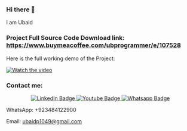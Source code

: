 ### Hi there 👋

I am Ubaid

### Project Full Source Code Download link: https://www.buymeacoffee.com/ubprogrammer/e/107528

Here is the full working demo of the Project:

[![Watch the video](https://img.youtube.com/vi/lXp3dZm6wXA/0.jpg)](https://www.youtube.com/watch?v=lXp3dZm6wXA&list=PLjowWp9YgJdqtHH5z7nFLPRHVduZD6Z3f&index=9)

### Contact me:

<div id="header" align="center">
  <div id="badges">
    <a href="https://www.linkedin.com/in/ubaidahmadceh/">
      <img src="https://img.shields.io/badge/LinkedIn-blue?style=for-the-badge&logo=linkedin&logoColor=white" alt="LinkedIn Badge"/>
    </a>
    <a href="https://www.youtube.com/channel/UCtIKyejnNPYaEXB5sgYADlg">
      <img src="https://img.shields.io/badge/YouTube-red?style=for-the-badge&logo=youtube&logoColor=white" alt="Youtube Badge"/>
    </a>
    <a href="https://wa.me/923484122900">
      <img src="https://img.shields.io/badge/Whatsapp-darkgreen?style=for-the-badge&logo=whatsapp&logoColor=white" alt="Whatsapp Badge"/>
    </a>
  </div>
</div>

WhatsApp: +923484122900

Email: ubaidp1049@gmail.com
